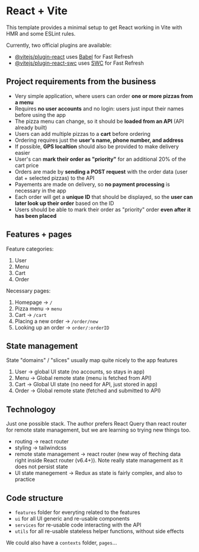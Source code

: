 # React + Vite

This template provides a minimal setup to get React working in Vite with HMR and some ESLint rules.

Currently, two official plugins are available:

- [@vitejs/plugin-react](https://github.com/vitejs/vite-plugin-react/blob/main/packages/plugin-react/README.md) uses [Babel](https://babeljs.io/) for Fast Refresh
- [@vitejs/plugin-react-swc](https://github.com/vitejs/vite-plugin-react-swc) uses [SWC](https://swc.rs/) for Fast Refresh

## Project requirements from the business

- Very simple application, where users can order **one or more pizzas from a menu**
- Requires **no user accounts** and no login: users just input their names before using the app
- The pizza menu can change, so it should be **loaded from an API** (API already built)
- Users can add multiple pizzas to a **cart** before ordering
- Ordering requires just the **user's name, phone number, and address**
- If possible, **GPS localtion** should also be provided to make delivery easier
- User's can **mark their order as "priority"** for an additional 20% of the cart price
- Orders are made by **sending a POST request** with the order data (user dat + selected pizzas) to the API
- Payements are made on delivery, so **no payment processing** is necessary in the app
- Each order will get a **unique ID** that should be displayed, so the **user can later look up their order** based on the ID
- Users should be able to mark their order as "priority" order **even after it has been placed**

## Features + pages

Feature categories:

1. User
1. Menu
1. Cart
1. Order

Necessary pages:

1. Homepage -> `/`
1. Pizza menu -> `menu`
1. Cart -> `/cart`
1. Placing a new order -> `/order/new`
1. Looking up an order -> `order/:orderID`

## State management

State "domains" / "slices" usually map quite nicely to the app features

1. User -> global UI state (no accounts, so stays in app)
1. Menu -> Global remote state (menu is fetched from API)
1. Cart -> Global UI state (no need for API, just stored in app)
1. Order -> Global remote state (fetched and submitted to API)

## Technologoy

Just one possible stack. The author prefers React Query than react router for remote state management, but we are learning so trying new things too.

- routing -> react router
- styling -> tailwindcss
- remote state management -> react router (new way of fteching data right inside React router (v6.4+)). Note really state management as it does not persist state
- UI state manegement -> Redux as state is fairly complex, and also to practice

## Code structure

- `features` folder for everyting related to the features
- `ui` for all UI generic and re-usable components
- `services` for re-usable code interacting with the API
- `utils` for all re-usable stateless helper functions, without side effects

We could also have a `contexts` folder, `pages`...
